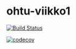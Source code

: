 # ohtu-viikko1

[![Build Status](https://travis-ci.org/Ouzii/ohtu-viikko1.svg?branch=master)](https://travis-ci.org/Ouzii/ohtu-viikko1)


[![codecov](https://codecov.io/gh/Ouzii/ohtu-viikko1/branch/master/graph/badge.svg)](https://codecov.io/gh/Ouzii/ohtu-viikko1)
